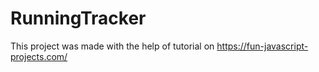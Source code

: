 # RunningTracker

This project was made with the help of tutorial  on https://fun-javascript-projects.com/
